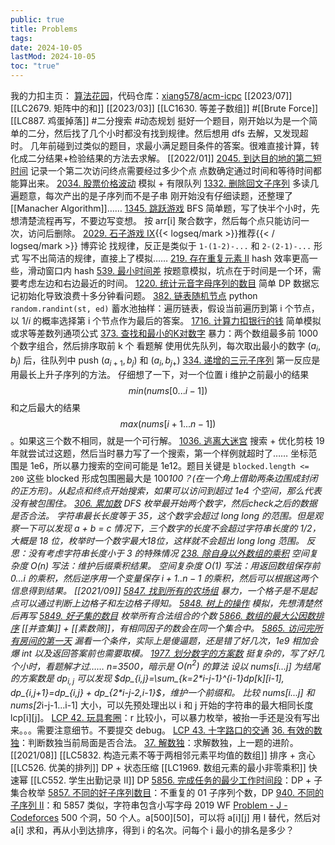 ```yaml
---
public: true
title: Problems
tags:
date: 2024-10-05
lastMod: 2024-10-05
toc: "true"
---
```


我的力扣主页： [算法花园](https://leetcode-cn.com/u/ryenxx/)，代码仓库：[xiang578/acm-icpc](https://github.com/xiang578/acm-icpc)
[[2023/07]]
[[LC2679. 矩阵中的和]]
[[2023/03]]
[[LC1630. 等差子数组]] #[[Brute Force]]
[[LC887. 鸡蛋掉落]] #二分搜索 #动态规划 挺好一个题目，刚开始以为是一个简单的二分，然后找了几个小时都没有找到规律。然后想用 dfs 去解，又发现超时。
几年前碰到过类似的题目，求最小满足题目条件的答案。很难直接计算，转化成二分结果+检验结果的方法去求解。
[[2022/01]]
[2045. 到达目的地的第二短时间](https://leetcode-cn.com/problems/second-minimum-time-to-reach-destination/)
记录一个第二次访问终点需要经过多少个点
点数确定通过时间和等待时间都能算出来。
[2034. 股票价格波动](https://leetcode-cn.com/problems/stock-price-fluctuation/#/) 模拟 + 有限队列
[1332. 删除回文子序列](https://leetcode-cn.com/problems/remove-palindromic-subsequences/) 多读几遍题意，每次产出的是子序列而不是子串
刚开始没有仔细读题，还整理了[[Manacher Algorithm]]……
[1345. 跳跃游戏](https://leetcode-cn.com/problems/jump-game-iv/) BFS
简单题，写了快半个小时，先想清楚流程再写，不要边写变想。
按 arr[i] 聚合数字，然后每个点只能访问一次，访问后删除。
[2029. 石子游戏 IX](https://leetcode-cn.com/problems/stone-game-ix/){{< logseq/mark >}}推荐{{< / logseq/mark >}} 博弈论
找规律，反正是类似于 `1-(1-2)-...` 和 `2-(2-1)-...` 形式
写不出简洁的规律，直接上了模拟……
[219. 存在重复元素 II](https://leetcode-cn.com/problems/contains-duplicate-ii/)
hash
效率更高一些，滑动窗口内 hash
[539. 最小时间差](https://leetcode-cn.com/problems/minimum-time-difference/)
按题意模拟，坑点在于时间是一个环，需要考虑左边和右边最近的时间。
[1220. 统计元音字母序列的数目](https://leetcode-cn.com/problems/count-vowels-permutation/) 简单 DP
数据忘记初始化导致浪费十多分钟看问题。
[382. 链表随机节点](https://leetcode-cn.com/problems/linked-list-random-node/)
python `random.randint(st, ed)`
蓄水池抽样：遍历链表，假设当前遍历到第 i 个节点，以 $1/i$ 的概率选择第 i 个节点作为最后的答案。
[1716. 计算力扣银行的钱](https://leetcode-cn.com/problems/calculate-money-in-leetcode-bank/) 简单模拟或求等差数列通项公式
[373. 查找和最小的K对数字](https://leetcode-cn.com/problems/find-k-pairs-with-smallest-sums/)
暴力：两个数组最多前 1000 个数字组合，然后排序取前 k 个
看题解
使用优先队列，每次取出最小的数字 $(a_i, b_j)$ 后，往队列中 push $(a_{i + 1}, b_j)$ 和 $(a_i, b_{j+})$
[334. 递增的三元子序列](https://leetcode-cn.com/problems/increasing-triplet-subsequence/)
第一反应是用最长上升子序列的方法。
仔细想了一下，对一个位置 i 维护之前最小的结果 $$min(nums[0...i-1])$$ 和之后最大的结果$$max(nums[i+1...n-1])$$。如果这三个数不相同，就是一个可行解。
[1036. 逃离大迷宫](https://leetcode-cn.com/problems/escape-a-large-maze/) 搜索 + 优化剪枝
19 年就尝试过这题，然后当时暴力写了一个搜索，第一个样例就超时了……
坐标范围是 1e6，所以暴力搜索的空间可能是 1e12。题目关键是 `blocked.length <= 200` 这些 blocked 形成包围圈最大是 100*100？(在一个角上借助两条边围成封闭的正方形)。从起点和终点开始搜索，如果可以访问到超过 1e4 个空间，那么代表没有被包围住。
[306. 累加数](https://leetcode-cn.com/problems/additive-number/) DFS
枚举最开始两个数字，然后check之后的数据是否合法。
字符串最长长度等于 35，这个数字会超过 long long 的范围。但是观察一下可以发现 a + b = c 情况下，三个数字的长度不会超过字符串长度的 1/2，大概是 18 位，枚举时一个数字最大18位，这样就不会超出 long long 范围。
反思：没有考虑字符串长度小于 3 的特殊情况
[238. 除自身以外数组的乘积](https://leetcode-cn.com/problems/product-of-array-except-self/)
空间复杂度 $O(n)$ 写法：维护后缀乘积结果。
空间复杂度  $O(1)$ 写法：用返回数组保存前 $0...i$ 的乘积，然后逆序用一个变量保存 $i+1..n-1$ 的乘积，然后可以根据这两个信息得到结果。
[[2021/09]]
[5847. 找到所有的农场组](https://leetcode-cn.com/problems/find-all-groups-of-farmland/) 暴力，一个格子是不是起点可以通过判断上边格子和左边格子得知。
[5848. 树上的操作](https://leetcode-cn.com/problems/operations-on-tree/) 模拟，先想清楚然后再写
[5849. 好子集的数目](https://leetcode-cn.com/problems/the-number-of-good-subsets/) 枚举所有合法组合的个数
[5866. 数组的最大公因数排序](https://leetcode-cn.com/problems/gcd-sort-of-an-array/) [[并查集]] + [[素数筛]]，有相同因子的数会在同一个集合中。
[5865. 访问完所有房间的第一天](https://leetcode-cn.com/problems/first-day-where-you-have-been-in-all-the-rooms/) 漏看一个条件，实际上是傻逼题，还是错了好几次，1e9 相加会爆 int 以及返回答案前也需要取模。
[1977. 划分数字的方案数](https://leetcode-cn.com/problems/number-of-ways-to-separate-numbers/) 挺复杂的，写了好几个小时，看题解才过…… n=3500，暗示是 $O(n^2)$ 的算法
设以 nums[i...j] 为结尾的方案数是 $dp_{i,j}$
可以发现 $dp_{i,j}=\sum_{k=2*i-j-1}^{i-1}dp[k][i-1], dp_{i,j+1}=dp_{i,j} + dp_{2*i-j-2,i-1}$，维护一个前缀和。
比较 nums[i...j] 和 nums[2*i-j-1...i-1]  大小，可以先预处理出以 i 和 j 开始的字符串的最大相同长度 lcp[i][j]。
[LCP 42. 玩具套圈](https://leetcode-cn.com/problems/vFjcfV/)：r 比较小，可以暴力枚举，被抬一手还是没有写出来。。。需要注意细节。不要提交 debug。
[LCP 43. 十字路口的交通](https://leetcode-cn.com/problems/Y1VbOX/)
[36. 有效的数独](https://leetcode-cn.com/problems/valid-sudoku/)：判断数独当前局面是否合法。
[37. 解数独](https://leetcode-cn.com/problems/sudoku-solver/)：求解数独，上一题的进阶。
[[2021/08]]
[[LC5832. 构造元素不等于两相邻元素平均值的数组]] 排序 + 贪心
[[LC526. 优美的排列]] DP + 状态压缩
[[LC1969. 数组元素的最小非零乘积]] 快速幂
[[LC552. 学生出勤记录 II]] DP
[5856. 完成任务的最少工作时间段](https://leetcode-cn.com/problems/minimum-number-of-work-sessions-to-finish-the-tasks/)：DP + 子集合枚举
[5857. 不同的好子序列数目](https://leetcode-cn.com/problems/number-of-unique-good-subsequences/)：不重复的 01 子序列个数，DP
[940. 不同的子序列 II](https://leetcode-cn.com/problems/distinct-subsequences-ii/)：和 5857 类似，字符串包含小写字母
2019 WF
[Problem - J - Codeforces](https://codeforces.com/gym/102511/problem/J) 500 个洞，50 个人。a[500][50]，可以将 a[i][j] 用 l 替代，然后对 a[i] 求和，再从小到达排序，得到 i 的名次。问每个 i 最小的排名是多少？